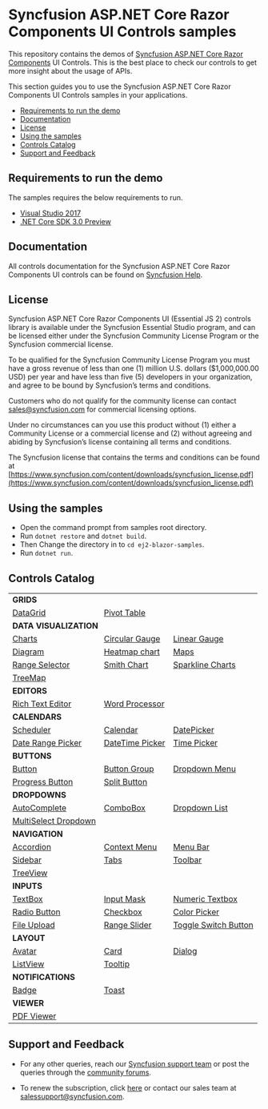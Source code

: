 # Syncfusion ASP.NET Core Razor Components UI Controls samples

This repository contains the demos of [Syncfusion ASP.NET Core Razor Components](https://ej2.syncfusion.com/beta/aspnet-core-razor-components/) UI Controls. This is the best place to check our controls to get more insight about the usage of APIs.

This section guides you to use the Syncfusion ASP.NET Core Razor Components UI Controls samples in your applications.

* [Requirements to run the demo](#requirements-to-run-the-demo)
* [Documentation](#documentation)
* [License](#license)
* [Using the samples](#using-the-samples)
* [Controls Catalog](#controls-catalog)
* [Support and Feedback](#support-and-feedback)

## Requirements to run the demo

The samples requires the below requirements to run.

* [Visual Studio 2017](https://visualstudio.microsoft.com/downloads/)
* [.NET Core SDK 3.0 Preview](https://dotnet.microsoft.com/download/dotnet-core/3.0)

## Documentation

All controls documentation for the Syncfusion ASP.NET Core Razor Components UI controls can be found on [Syncfusion Help](https://ej2.syncfusion.com/aspnet-core-razor-components/documentation/introduction/).

## License

Syncfusion ASP.NET Core Razor Components UI (Essential JS 2) controls library is available under the Syncfusion Essential Studio program,  and can be licensed either under the Syncfusion Community License Program or the Syncfusion commercial license.

To be qualified for the Syncfusion Community License Program you must have a gross revenue of less than one (1) million U.S. dollars ($1,000,000.00 USD) per year and have less than five (5) developers in your organization, and agree to be bound by Syncfusion’s terms and conditions.

Customers who do not qualify for the community license can contact sales@syncfusion.com for commercial licensing options.

Under no circumstances can you use this product without (1) either a Community License or a commercial license and (2) without agreeing and abiding by Syncfusion’s license containing all terms and conditions.

The Syncfusion license that contains the terms and conditions can be found at
[https://www.syncfusion.com/content/downloads/syncfusion_license.pdf](https://www.syncfusion.com/content/downloads/syncfusion_license.pdf)

## Using the samples

* Open the command prompt from samples root directory.
* Run `dotnet restore` and `dotnet build`.
* Then Change the directory in to `cd ej2-blazor-samples`.
* Run `dotnet run`.

## Controls Catalog

<table>
    <tr>
        <td colspan="3" rowspan="1">
            <b>GRIDS<b>
        </td>
    </tr>
    <tr>
        <td>
            <a href="ej2-blazor-samples/Pages/Grid">DataGrid</a>
        </td>
        <td>
            <a href="ej2-blazor-samples/Pages/PivotView">Pivot Table</a>
        </td>
        <td></td>
    </tr>
    <tr>
        <td colspan="3" rowspan="1">
            <b>DATA VISUALIZATION<b>
        </td>
    </tr>
    <tr>
        <td>
            <a href="ej2-blazor-samples/Pages/Charts">Charts</a>
        </td>
        <td>
            <a href="ej2-blazor-samples/Pages/CircularGauge">Circular Gauge</a>
        </td>
        <td>
            <a href="ej2-blazor-samples/Pages/LinearGauge">Linear Gauge</a>
        </td>
    </tr>
    <tr>
        <td>
            <a href="ej2-blazor-samples/Pages/Diagrams">Diagram</a>
        </td>
        <td>
            <a href="ej2-blazor-samples/Pages/HeatMapChart">Heatmap chart</a>
        </td>
        <td>
            <a href="ej2-blazor-samples/Pages/Maps">Maps</a>
        </td>
    </tr>
    <tr>
        <td>
            <a href="ej2-blazor-samples/Pages/Charts/RangeNavigator">Range Selector</a>
        </td>
        <td>
            <a href="ej2-blazor-samples/Pages/Charts/SmithChart">Smith Chart</a>
        </td>
        <td>
            <a href="ej2-blazor-samples/Pages/Charts/Sparkline">Sparkline Charts</a>
        </td>
    </tr>
    <tr>
        <td>
            <a href="ej2-blazor-samples/Pages/TreeMap">TreeMap</a>
        </td>
        <td></td>
        <td></td>
    </tr>
    <tr>
        <td colspan="3" rowspan="1">
            <b>EDITORS<b>
        </td>
    </tr>
    <tr>
        <td>
            <a href="ej2-blazor-samples/Pages/RichTextEditor">Rich Text Editor</a>
        </td>
        <td>
            <a href="ej2-blazor-samples/Pages/DocumentEditor">Word Processor</a>
        </td>
        <td></td>
    </tr>
    <tr>
        <td colspan="3" rowspan="1">
            <b>CALENDARS<b>
        </td>
    </tr>
    <tr>
        <td>
            <a href="ej2-blazor-samples/Pages/Schedule">Scheduler</a>
        </td>
        <td>
            <a href="ej2-blazor-samples/Pages/Calendars/Calendar">Calendar</a>
        </td>
        <td>
            <a href="ej2-blazor-samples/Pages/Calendars/DatePicker">DatePicker</a>
        </td>
    </tr>
    <tr>
        <td>
            <a href="ej2-blazor-samples/Pages/Calendars/DateRangePicker">Date Range Picker</a>
        </td>
        <td>
            <a href="ej2-blazor-samples/Pages/Calendars/DateTimePicker">DateTime Picker</a>
        </td>
        <td>
            <a href="ej2-blazor-samples/Pages/Calendars/TimePicker">Time Picker</a>
        </td>
    </tr>
    <tr>
        <td colspan="3" rowspan="1">
            <b>BUTTONS<b>
        </td>
    </tr>
    <tr>
        <td>
            <a href="ej2-blazor-samples/Pages/Buttons">Button</a>
        </td>
        <td>
            <a href="ej2-blazor-samples/Pages/Buttons/Button/ButtonGroup.cshtml">Button Group</a>
        </td>
        <td>
            <a href="ej2-blazor-samples/Pages/Buttons/Button/DropDownButton.cshtml">Dropdown Menu</a>
        </td>
    </tr>
    <tr>
        <td>
            <a href="ej2-blazor-samples/Pages/Buttons/Button/ProgressButton.cshtml">Progress Button</a>
        </td>
        <td>
            <a href="ej2-blazor-samples/Pages/Buttons/Button/SplitButton.cshtml">Split Button</a>
        </td>
        <td></td>
    </tr>
    <tr>
        <td colspan="3" rowspan="1">
            <b>DROPDOWNS<b>
        </td>
    </tr>
    <tr>
        <td>
            <a href="ej2-blazor-samples/Pages/DropDowns/AutoComplete">AutoComplete</a>
        </td>
        <td>
            <a href="ej2-blazor-samples/Pages/DropDowns/ComboBox">ComboBox</a>
        </td>
        <td>
            <a href="ej2-blazor-samples/Pages/DropDowns/DropDownList">Dropdown List</a>
        </td>
    </tr>
    <tr>
        <td>
            <a href="ej2-blazor-samples/Pages/DropDowns/MultiSelect">MultiSelect Dropdown</a>
        </td>
        <td></td>
        <td></td>
    </tr>
    <tr>
        <td colspan="3" rowspan="1">
            <b>NAVIGATION<b>
        </td>
    </tr>
    <tr>
        <td>
            <a href="ej2-blazor-samples/Pages/Navigations/Accordion">Accordion</a>
        </td>
        <td>
            <a href="ej2-blazor-samples/Pages/Navigations/ContextMenu">Context Menu</a>
        </td>
        <td>
            <a href="ej2-blazor-samples/Pages/Navigations/MenuBar">Menu Bar</a>
        </td>
    </tr>
    <tr>
        <td>
            <a href="ej2-blazor-samples/Pages/Navigations/Sidebar">Sidebar</a>
        </td>
        <td>
            <a href="ej2-blazor-samples/Pages/Navigations/Tab">Tabs</a>
        </td>
        <td>
            <a href="ej2-blazor-samples/Pages/Navigations/Toolbar">Toolbar</a>
        </td>
    </tr>
    <tr>
        <td>
            <a href="ej2-blazor-samples/Pages/Navigations/TreeView">TreeView</a>
        </td>
        <td></td>
        <td></td>
    </tr>
    <tr>
        <td colspan="3" rowspan="1">
            <b>INPUTS<b>
        </td>
    </tr>
    <tr>
        <td>
            <a href="ej2-blazor-samples/Pages/Inputs/TextBox">TextBox</a>
        </td>
        <td>
            <a href="ej2-blazor-samples/Pages/Inputs/MaskedTextBox">Input Mask</a>
        </td>
         <td>
            <a href="ej2-blazor-samples/Pages/Inputs/NumericTextBox">Numeric Textbox</a>
        </td>
    </tr>
    <tr>
        <td>
            <a href="ej2-blazor-samples/Pages/Buttons/Button/RadioButton.cshtml">Radio Button</a>
        </td>
        <td>
            <a href="ej2-blazor-samples/Pages/Buttons/Button/CheckBox.cshtml">Checkbox</a>
        </td>
        <td>
            <a href="ej2-blazor-samples/Pages/Inputs/ColorPicker">Color Picker</a>
        </td>
    </tr>
    <tr>
        <td>
            <a href="ej2-blazor-samples/Pages/Inputs/Uploader">File Upload</a>
        </td>
        <td>
            <a href="ej2-blazor-samples/Pages/Inputs/Slider">Range Slider</a>
        </td>
        <td>
            <a href="ej2-blazor-samples/Pages/Buttons/Button/Switch.cshtml">Toggle Switch Button</a>
        </td>
    </tr>
    <tr>
        <td colspan="3" rowspan="1">
            <b>LAYOUT<b>
        </td>
    </tr>
    <tr>
        <td>
            <a href="ej2-blazor-samples/Pages/Layouts/Avatar">Avatar</a>
        </td>
        <td>
            <a href="ej2-blazor-samples/Pages/Layouts/Card">Card</a>
        </td>
        <td>
            <a href="ej2-blazor-samples/Pages/Layout/Dialog">Dialog</a>
        </td>
    </tr>
    <tr>
        <td>
            <a href="ej2-blazor-samples/Pages/Lists/ListView">ListView</a>
        </td>
        <td>
            <a href="ej2-blazor-samples/Pages/Popups/Tooltip">Tooltip</a>
        </td>
        <td></td>
    </tr>
    <tr>
        <td colspan="3" rowspan="1">
            <b>NOTIFICATIONS<b>
        </td>
    </tr>
    <tr>
        <td>
            <a href="ej2-blazor-samples/Pages/Notifications/Badge">Badge</a>
        </td>
        <td>
            <a href="ej2-blazor-samples/Pages/Notifications/Toast">Toast</a>
        </td>
        <td></td>
    </tr>
    <tr>
        <td colspan="3" rowspan="1">
            <b>VIEWER<b>
        </td>
    </tr>
    <tr>
        <td>
            <a href="ej2-blazor-samples/Pages/Viewer/PdfViewer">PDF Viewer</a>
        </td>
    </tr>
</table>

## Support and Feedback

* For any other queries, reach our [Syncfusion support team](https://www.syncfusion.com/support/directtrac/incidents/newincident?utm_source=github&utm_medium=listing&utm_campaign=ej2-aspnetcore-samples) or post the queries through the [community forums](https://www.syncfusion.com/forums?utm_source=github&utm_medium=listing&utm_campaign=ej2-aspnetcore-samples).

* To renew the subscription, click [here](https://www.syncfusion.com/sales/products?utm_source=github&utm_medium=listing&utm_campaign=ej2-aspnetcore-samples) or contact our sales team at <salessupport@syncfusion.com>.
